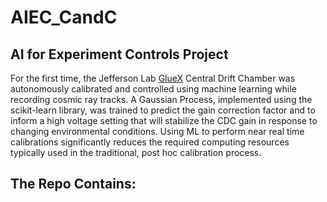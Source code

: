 # AIEC_CandC

## AI for Experiment Controls Project

For the first time, the Jefferson Lab [GlueX](http://www.gluex.org/) Central Drift Chamber was autonomously calibrated and controlled using machine learning while recording cosmic ray tracks. A Gaussian Process, implemented using the scikit-learn library, was trained to predict the gain correction factor and to inform a high voltage setting that will stabilize the CDC gain in response to changing environmental conditions. Using ML to perform near real time calibrations significantly reduces the required computing resources typically used in the traditional, post hoc calibration process. 

## The Repo Contains:

